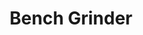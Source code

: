 ---
title: "Bench Grinder"
linkTitle: "Bench Grinder"
description: >
  High-power bench-mounted tool with abrasive discs, used for tool sharpening and metal shaping.
---